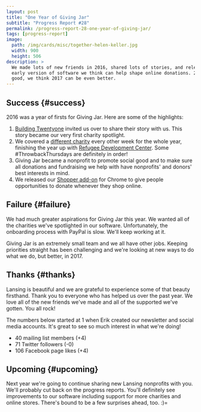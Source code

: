 ```yaml
---
layout: post
title: "One Year of Giving Jar"
subtitle: "Progress Report #28"
permalink: /progress-report-28-one-year-of-giving-jar/
tags: [progress-report]
image:
  path: /img/cards/misc/together-helen-keller.jpg
  width: 900
  height: 506
description: >
  We made lots of new friends in 2016, shared lots of stories, and released an
  early version of software we think can help shape online donations. 2016 was
  good, we think 2017 can be even better.
---
```


## Success {#success}

2016 was a year of firsts for Giving Jar. Here are some of the highlights:

1. [Building Twentyone][9] invited us over to share their story with us. This story became our very first charity spotlight.
2. We covered a [different charity][10] every other week for the whole year, finishing the year up with [Refugee Development Center][11]. Some #ThrowbackThursdays are definitely in order!
3. Giving Jar became a nonprofit to promote social good and to make sure all donations and fundraising we help with have nonprofits' and donors' best interests in mind.
4. We released our [Shopper add-on][8] for Chrome to give people opportunities to donate whenever they shop online.

## Failure {#failure}

We had much greater aspirations for Giving Jar this year. We wanted all of the charities we've spotlighted in our software. Unfortunately, the onboarding process with PayPal is slow. We'll keep working at it.

Giving Jar is an extremely small team and we all have other jobs. Keeping priorities straight has been challenging and we're looking at new ways to do what we do, but better, in 2017.

## Thanks {#thanks}

Lansing is beautiful and we are grateful to experience some of that beauty firsthand. Thank you to everyone who has helped us over the past year. We love all of the new friends we've made and all of the supported we've gotten. You all rock!

The numbers below started at 1 when Erik created our newsletter and social media accounts. It's great to see so much interest in what we're doing!

* 40 mailing list members (+4)
* 71 Twitter followers (-0)
* 106 Facebook page likes (+4)

## Upcoming {#upcoming}

Next year we're going to continue sharing new Lansing nonprofits with you. We'll probably cut back on the progress reports. You'll definitely see improvements to our software including support for more charities and online stores. There's bound to be a few surprises ahead, too. :)=



[1]: #success "Success Section"
[2]: #failure "Failure Section"
[3]: #thanks "Thanks Section"
[4]: #upcoming "Upcoming Section"
[5]: mailto:hello@givingjar.org "Email Giving Jar"
[6]: https://twitter.com/givingjar "Giving Jar on Twitter"
[7]: https://www.facebook.com/givingjarorg "Giving Jar on Facebook"
[8]: http://bit.ly/GivingJarShopper "Giving Jar Shopper for Chrome"
[9]: http://blog.givingjar.org/charity-spotlight-building-twentyone/ "Building Twentyone Spotlight"
[10]: http://blog.givingjar.org/tag/spotlight/ "Charity Spotlights on the Giving Jar Blog"
[11]: http://blog.givingjar.org/charity-spotlight-refugee-development-center/ "Refugee Development Center Spotlight"
